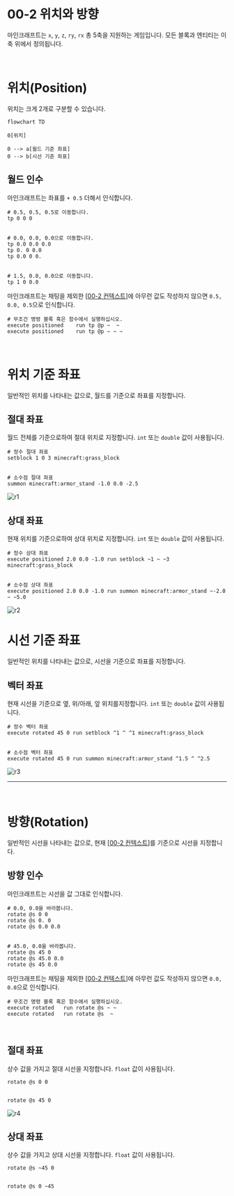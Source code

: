 # 00-2 위치와 방향
마인크래프트는 `x`, `y`, `z`, `ry`, `rx` 총 5축을 지원하는 게임입니다.
모든 블록과 엔티티는 이 축 위에서 정의됩니다.

<br/>

# 위치(Position)
위치는 크게 2개로 구분할 수 있습니다.

```mermaid
flowchart TD

0[위치]

0 --> a[월드 기준 좌표]
0 --> b[시선 기준 좌표]
```

## 월드 인수
마인크래프트는 좌표를 `+ 0.5` 더해서 인식합니다.
```mcfunction
# 0.5, 0.5, 0.5로 이동합니다.
tp 0 0 0


# 0.0, 0.0, 0.0으로 이동합니다.
tp 0.0 0.0 0.0
tp 0. 0 0.0
tp 0.0 0 0.


# 1.5, 0.0, 0.0으로 이동합니다.
tp 1 0 0.0
```

마인크래프트는 채팅을 제외한 [[00-2 컨텍스트](00-1)]에
아무런 값도 작성하지 않으면 `0.5, 0.0, 0.5`으로 인식합니다.
```mcfunction
# 무조건 명령 블록 혹은 함수에서 실행하십시오.
execute positioned    run tp @p ~  ~
execute positioned    run tp @p ~ ~ ~
```

<br/>

# 위치 기준 좌표
일반적인 위치를 나타내는 값으로,
월드를 기준으로 좌표를 지정합니다.

## 절대 좌표
월드 전체를 기준으로하여 절대 위치로 지정합니다.
`int` 또는 `double` 값이 사용됩니다.

```mcfunction
# 정수 절대 좌표
setblock 1 0 3 minecraft:grass_block


# 소수점 절대 좌표
summon minecraft:armor_stand -1.0 0.0 -2.5
```

![r1](assets/img/render/1.svg)

## 상대 좌표
현재 위치를 기준으로하여 상대 위치로 지정합니다.
`int` 또는 `double` 값이 사용됩니다.

```mcfunction
# 정수 상대 좌표
execute positioned 2.0 0.0 -1.0 run setblock ~1 ~ ~3 minecraft:grass_block


# 소수점 상대 좌표
execute positioned 2.0 0.0 -1.0 run summon minecraft:armor_stand ~-2.0 ~ ~5.0
```

![r2](assets/img/render/2.svg)

# 시선 기준 좌표
일반적인 위치를 나타내는 값으로,
시선을 기준으로 좌표를 지정합니다.

## 벡터 좌표
현재 시선을 기준으로 옆, 위/아래, 앞 위치를지정합니다.
`int` 또는 `double` 값이 사용됩니다.

```mcfunction
# 정수 벡터 좌표
execute rotated 45 0 run setblock ^1 ^ ^1 minecraft:grass_block


# 소수점 벡터 좌표
execute rotated 45 0 run summon minecraft:armor_stand ^1.5 ^ ^2.5
```

![r3](assets/img/render/3.svg)

---

<br/>

# 방향(Rotation)
일반적인 시선을 나타내는 값으로,
현재 [[00-2 컨텍스트](00-1)]를 기준으로 시선을 지정합니다.

## 방향 인수
마인크래프트는 시선을 값 그대로 인식합니다.
```mcfunction
# 0.0, 0.0을 바라봅니다.
rotate @s 0 0
rotate @s 0. 0
rotate @s 0.0 0.0


# 45.0, 0.0을 바라봅니다.
rotate @s 45 0
rotate @s 45.0 0.0
rotate @s 45 0.0
```

마인크래프트는 채팅을 제외한 [[00-2 컨텍스트](00-1)]에
아무런 값도 작성하지 않으면 `0.0, 0.0`으로 인식합니다.
```mcfunction
# 무조건 명령 블록 혹은 함수에서 실행하십시오.
execute rotated   run rotate @s ~ ~
execute rotated   run rotate @s  ~
```

<br/>

## 절대 좌표
상수 값을 가지고 절대 시선을 지정합니다.
`float` 값이 사용됩니다.

```mcfunction
rotate @s 0 0


rotate @s 45 0
```

![r4](assets/img/render/4.svg)

## 상대 좌표
상수 값을 가지고 상대 시선을 지정합니다.
`float` 값이 사용됩니다.

```mcfunction
rotate @s ~45 0


rotate @s 0 ~45
```